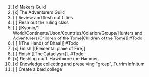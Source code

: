 

1. [x] Makers Guild 
2. [x] The Adventurers Guild 
3. [ ] Review and flesh out Cities
4. [ ] Flesh out the ruling class
5. [ ] [[Kyonin/1 World/Continents/Uson/Countries/Golarion/Groups/Hunters and Adventurers/Children of the Tome|Children of the Tome]] #Todo
6. [ ] [[The Hands of Bhaal]] #Todo
7. [x] Finish [[Elemental plane of Fire]] 
8. [ ] Finish [[The Cataclysm]]. #Todo
9. [x] Fleshing out 1. Hawthorne the Hammer. 
10. [x] Knowledge collecting and preserving "group", Turrim Infnitum 
11. [ ] Create a bard college